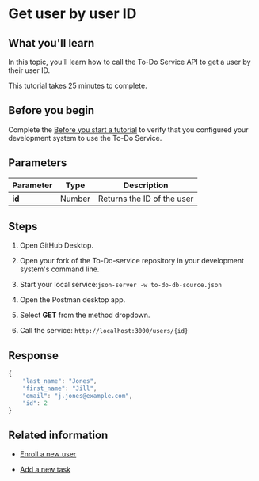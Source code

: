 
# Get user by user ID

## What you'll learn

In this topic, you'll learn how to call the To-Do Service API to get a user by their user ID.

This tutorial takes 25 minutes to complete.

## Before you begin

Complete the [Before you start a tutorial](../before-you-start-a-tutorial.md) to verify that you configured your development system to use the To-Do Service.

## Parameters

| Parameter      | Type         | Description |
| -------------- |------------| -----------|
| **id**  | Number    |   Returns the ID of the user|

## Steps

1. Open GitHub Desktop.

2. Open your fork of the To-Do-service repository in your development system's command line.

3. Start your local service:`json-server -w to-do-db-source.json`

4. Open the Postman desktop app.

5. Select **GET** from the method dropdown.

6. Call the service: `http://localhost:3000/users/{id}`

## Response

```js
{
    "last_name": "Jones",
    "first_name": "Jill",
    "email": "j.jones@example.com",
    "id": 2
}
```

## Related information

* [Enroll a new user](./enroll-a-new-user.md)
  
* [Add a new task](./enroll-a-new-user.md)
